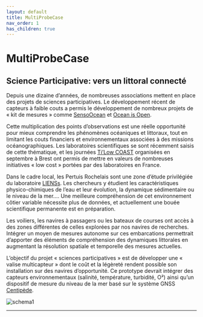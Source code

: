 ```yaml
---
layout: default
title: MultiProbeCase
nav_order: 1
has_children: true
---
```


# MultiProbeCase

## Science Participative: vers un littoral connecté

Depuis une dizaine d’années, de nombreuses associations mettent en place des projets de sciences participatives. Le développement récent de capteurs à faible couts a permis le développement de nombreux projets de « kit de mesures » comme [SensoOcean](https://www.astrolabe-expeditions.org/programme-de-sciences/sensocean/) et [Ocean is Open](https://github.com/TamataOcean/OceanIsOpen).

Cette multiplication des points d’observations est une réelle opportunité pour mieux comprendre les phénomènes océaniques et littoraux, tout en limitant les couts financiers et environnementaux associées à des missions océanographiques. Les laboratoires scientifiques se sont récemment saisis de cette thématique, et les journées [Ti’Low COAST](http://ti-low-coast.fr/?PagePrincipale) organisées en septembre à Brest ont permis de mettre en valeurs de nombreuses initiatives « low cost » portées par des laboratoires en France.

Dans le cadre local, les Pertuis Rochelais sont une zone d’étude privilégiée du laboratoire [LIENSs](https://lienss.univ-larochelle.fr/). Les chercheurs y étudient les caractéristiques physico-chimiques de l’eau et leur évolution, la dynamique sédimentaire ou le niveau de la mer…. Une meilleure compréhension de cet environnement côtier variable nécessite plus de données, et actuellement une bouée scientifique permanente est en préparation.

Les voiliers, les navires à passagers ou les bateaux de courses ont accès à des zones différentes de celles explorées par nos navires de recherches. Intégrer un moyen de mesures autonome sur ces embarcations permettrait d’apporter des éléments de compréhension des dynamiques littorales en augmentant la résolution spatiale et temporelle des mesures actuelles.

L’objectif du projet « sciences participatives » est de développer une « valise multicapteur » dont le coût et la légèreté rendent possible son installation sur des navires d’opportunité. Ce prototype devrait intégrer des capteurs environnementaux (salinité, température, turbidité, O²) ainsi qu’un dispositif de mesure du niveau de la mer basé sur le système GNSS [Centipède](https://docs.centipede.fr/).

![schema1](/assets/schema/schema_project_1.png)


-------------------------------------------------------
